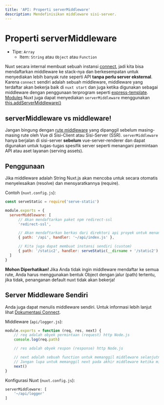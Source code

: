 ```yaml
---
title: 'API: Properti serverMiddleware'
description: Mendefinisikan middleware sisi-server.
---
```


# Properti serverMiddleware

- Tipe: `Array`
    - Item: `String` atau `Object` atau `Function`

Nuxt secara internal membuat sebuah instansi [connect](https://github.com/senchalabs/connect),
jadi kita bisa mendaftarkan middleware ke stack-nya dan berkesempatan
untuk menyediakan lebih banyak rute seperti API **tanpa perlu server eksternal**.
Karena `connect` sendiri adalah sebuah middleware, middleware yang terdaftar akan bekerja baik di `nuxt start`
dan juga ketika digunakan sebagai middleware dengan penggunaan terprogram seperti [express-template](https://github.com/nuxt-community/express-template).
[Modules](/guide/modules) Nuxt juga dapat menyediakan `serverMiddleware`
menggunakan [this.addServerMiddleware()](/api/internals-module-container#addservermiddleware-middleware-)

## serverMiddleware vs middleware!

Jangan bingung dengan [rute middleware](/guide/routing#middleware) yang dipanggil sebelum masing-masing rute oleh Vue di Sisi-Client atau Sisi-Server (SSR).
`serverMiddleware` hanya berjalan di sisi-server  **sebelum** vue-server-renderer dan dapat digunakan untuk tugas-tugas spesifik server seperti menangani permintaan API atau aset layanan (serving assets).

## Penggunaan

Jika middleware adalah String Nuxt.js akan mencoba untuk secara otomatis menyelesaikan (resolve) dan mensyaratkannya (require).

Contoh (`nuxt.config.js`):

```js
const serveStatic = require('serve-static')

module.exports = {
  serverMiddleware: [
      // Akan mendaftarkan paket npm redirect-ssl
      'redirect-ssl',

      // Akan mendaftarkan berkas dari direktori api proyek untuk menangani /api/*
      { path: '/api', handler: '~/api/index.js' },

      // Kita juga dapat membuat instansi sendiri (custom)
      { path: '/static2', handler: serveStatic(__dirname + '/static2') }
  ]
}
```

<div class="Alert Alert--danger">

<b>Mohon Diperhatikan! </b> Jika Anda tidak ingin middleware mendaftar ke semua rute, Anda harus menggunakan bentuk Object dengan jalur (path) tertentu, jika tidak, penanganan default nuxt tidak akan bekerja!

</div>

## Server Middleware Sendiri

Anda juga dapat menulis middleware sendiri. Untuk informasi lebih lanjut lihat [Dokumentasi Connect](https://github.com/senchalabs/connect#appusefn).

Middleware (`api/logger.js`):

```js
module.exports = function (req, res, next) {
    // req adalah obyek permintaan (request) http Node.js
    console.log(req.path)

    // res adalah obyek respon (response) http Node.js

    // next adalah sebuah function untuk memanggil middleware selanjutnya
    // Jangan lupa untuk memanggil next pada akhir middleware ketika middleware anda bukan sebuah titik pemberhentian (endpoint)!
    next()
}
```

Konfigurasi Nuxt (`nuxt.config.js`):

```js
serverMiddleware: [
    '~/api/logger'
]
```
